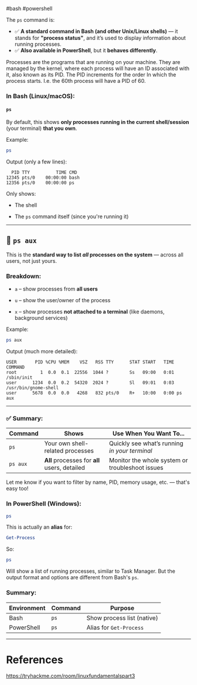 #bash #powershell 

The `ps` command is:
- ✅ **A standard command in Bash (and other Unix/Linux shells)** — it stands for **"process status"**, and it’s used to display information about running processes.
- ✅ **Also available in PowerShell**, but it **behaves differently**.

Processes are the programs that are running on your machine. They are managed by the kernel, where each process will have an ID associated with it, also known as its PID. The PID increments for the order In which the process starts. I.e. the 60th process will have a PID of 60.

### In Bash (Linux/macOS):
#### `ps`

By default, this shows **only processes running in the current shell/session** (your terminal) **that you own**.

Example:

```bash
ps
```

Output (only a few lines):

```
  PID TTY          TIME CMD
12345 pts/0    00:00:00 bash
12356 pts/0    00:00:00 ps
```

Only shows:

- The shell
    
- The `ps` command itself (since you're running it)
    

---

## 🔹 `ps aux`

This is the **standard way to list _all_ processes on the system** — across all users, not just yours.

### Breakdown:

- `a` – show processes from **all users**
    
- `u` – show the user/owner of the process
    
- `x` – show processes **not attached to a terminal** (like daemons, background services)
    

Example:

```bash
ps aux
```

Output (much more detailed):

```
USER       PID %CPU %MEM    VSZ   RSS TTY      STAT START   TIME COMMAND
root         1  0.0  0.1  22556  1044 ?        Ss   09:00   0:01 /sbin/init
user      1234  0.0  0.2  54320  2024 ?        Sl   09:01   0:03 /usr/bin/gnome-shell
user      5678  0.0  0.0   4268   832 pts/0    R+   10:00   0:00 ps aux
```

---

### ✅ Summary:

|Command|Shows|Use When You Want To...|
|---|---|---|
|`ps`|Your own shell-related processes|Quickly see what’s running _in your terminal_|
|`ps aux`|**All** processes for **all** users, detailed|Monitor the whole system or troubleshoot issues|

Let me know if you want to filter by name, PID, memory usage, etc. — that's easy too!


### In PowerShell (Windows):

```powershell
ps
```

This is actually an **alias** for:

```powershell
Get-Process
```

So:

```powershell
ps
```

Will show a list of running processes, similar to Task Manager. But the output format and options are different from Bash's `ps`.


### Summary:

|Environment|Command|Purpose|
|---|---|---|
|Bash|`ps`|Show process list (native)|
|PowerShell|`ps`|Alias for `Get-Process`|


---

# References

https://tryhackme.com/room/linuxfundamentalspart3